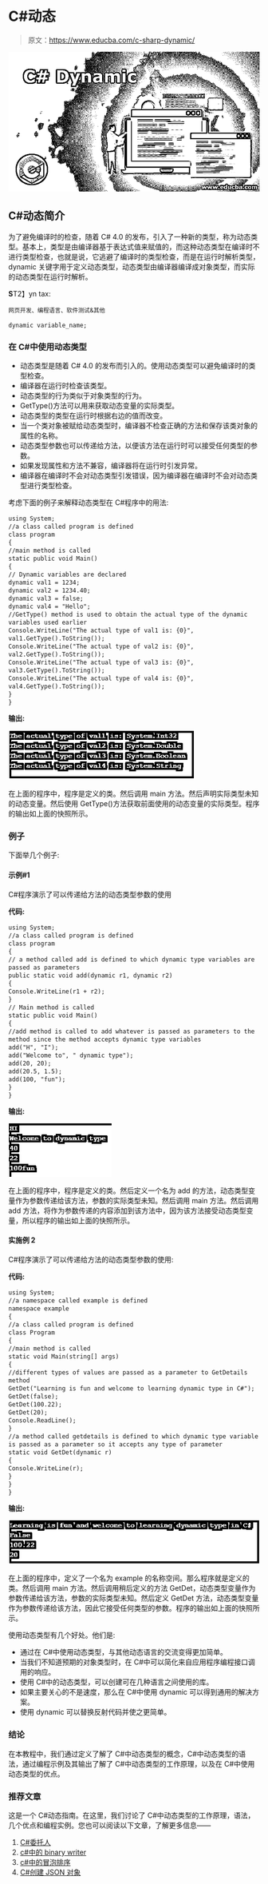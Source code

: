 # C#动态

> 原文：<https://www.educba.com/c-sharp-dynamic/>

![C# Dynamic](img/95b951ee7e09da48d79b5c81f857b175.png)



## C#动态简介

为了避免编译时的检查，随着 C# 4.0 的发布，引入了一种新的类型，称为动态类型。基本上，类型是由编译器基于表达式值来赋值的，而这种动态类型在编译时不进行类型检查，也就是说，它逃避了编译时的类型检查，而是在运行时解析类型，dynamic 关键字用于定义动态类型，动态类型由编译器编译成对象类型，而实际的动态类型在运行时解析。

**S**T2】yn tax:

<small>网页开发、编程语言、软件测试&其他</small>

```
dynamic variable_name;
```

### 在 C#中使用动态类型

*   动态类型是随着 C# 4.0 的发布而引入的。使用动态类型可以避免编译时的类型检查。
*   编译器在运行时检查该类型。
*   动态类型的行为类似于对象类型的行为。
*   GetType()方法可以用来获取动态变量的实际类型。
*   动态类型的类型在运行时根据右边的值而改变。
*   当一个类对象被赋给动态类型时，编译器不检查正确的方法和保存该类对象的属性的名称。
*   动态类型参数也可以传递给方法，以便该方法在运行时可以接受任何类型的参数。
*   如果发现属性和方法不兼容，编译器将在运行时引发异常。
*   编译器在编译时不会对动态类型引发错误，因为编译器在编译时不会对动态类型进行类型检查。

考虑下面的例子来解释动态类型在 C#程序中的用法:

```
using System;
//a class called program is defined
class program
{
//main method is called
static public void Main()
{
// Dynamic variables are declared
dynamic val1 = 1234;
dynamic val2 = 1234.40;
dynamic val3 = false;
dynamic val4 = "Hello";
//GetType() method is used to obtain the actual type of the dynamic variables used earlier
Console.WriteLine("The actual type of val1 is: {0}", val1.GetType().ToString());
Console.WriteLine("The actual type of val2 is: {0}",
val2.GetType().ToString());
Console.WriteLine("The actual type of val3 is: {0}",
val3.GetType().ToString());
Console.WriteLine("The actual type of val4 is: {0}",
val4.GetType().ToString());
}
}
```

**输出:**

![C# Dynamic output 1](img/f3e25f66eeac51e54ef21600779869c4.png)



在上面的程序中，程序是定义的类。然后调用 main 方法。然后声明实际类型未知的动态变量。然后使用 GetType()方法获取前面使用的动态变量的实际类型。程序的输出如上面的快照所示。

### 例子

下面举几个例子:

#### 示例#1

C#程序演示了可以传递给方法的动态类型参数的使用

**代码:**

```
using System;
//a class called program is defined
class program
{
// a method called add is defined to which dynamic type variables are passed as parameters
public static void add(dynamic r1, dynamic r2)
{
Console.WriteLine(r1 + r2);
}
// Main method is called
static public void Main()
{
//add method is called to add whatever is passed as parameters to the method since the method accepts dynamic type variables
add("H", "I");
add("Welcome to", " dynamic type");
add(20, 20);
add(20.5, 1.5);
add(100, "fun");
}
}
```

**输出:**

![C# Dynamic output 2](img/512a29bd705d3882896ab188ad9bcc72.png)



在上面的程序中，程序是定义的类。然后定义一个名为 add 的方法，动态类型变量作为参数传递给该方法，参数的实际类型未知。然后调用 main 方法。然后调用 add 方法，将作为参数传递的内容添加到该方法中，因为该方法接受动态类型变量，所以程序的输出如上面的快照所示。

#### 实施例 2

C#程序演示了可以传递给方法的动态类型参数的使用:

**代码:**

```
using System;
//a namespace called example is defined
namespace example
{
//a class called program is defined
class Program
{
//main method is called
static void Main(string[] args)
{
//different types of values are passed as a parameter to GetDetails method
GetDet("Learning is fun and welcome to learning dynamic type in C#");
GetDet(false);
GetDet(100.22);
GetDet(20);
Console.ReadLine();
}
//a method called getdetails is defined to which dynamic type variable is passed as a parameter so it accepts any type of parameter
static void GetDet(dynamic r)
{
Console.WriteLine(r);
}
}
}
```

**输出:**

![output 3](img/8819e9fe4bd9071705d737b51ba52c2b.png)



在上面的程序中，定义了一个名为 example 的名称空间。那么程序就是定义的类。然后调用 main 方法。然后调用稍后定义的方法 GetDet，动态类型变量作为参数传递给该方法，参数的实际类型未知。然后定义 GetDet 方法，动态类型变量作为参数传递给该方法，因此它接受任何类型的参数。程序的输出如上面的快照所示。

使用动态类型有几个好处。他们是:

*   通过在 C#中使用动态类型，与其他动态语言的交流变得更加简单。
*   当我们不知道预期的对象类型时，在 C#中可以简化来自应用程序编程接口调用的响应。
*   使用 C#中的动态类型，可以创建可在几种语言之间使用的库。
*   如果主要关心的不是速度，那么在 C#中使用 dynamic 可以得到通用的解决方案。
*   使用 dynamic 可以替换反射代码并使之更简单。

### 结论

在本教程中，我们通过定义了解了 C#中动态类型的概念，C#中动态类型的语法，通过编程示例及其输出了解了 C#中动态类型的工作原理，以及在 C#中使用动态类型的优点。

### 推荐文章

这是一个 C#动态指南。在这里，我们讨论了 C#中动态类型的工作原理，语法，几个优点和编程实例。您也可以阅读以下文章，了解更多信息——

1.  [C#委托人](https://www.educba.com/c-sharp-delegates/)
2.  [c#中的 binary writer](https://www.educba.com/binarywriter-in-c-sharp/)
3.  [c#中的冒泡排序](https://www.educba.com/bubble-sort-in-c-sharp/)
4.  [C#创建 JSON 对象](https://www.educba.com/c-sharp-create-json-object/)





